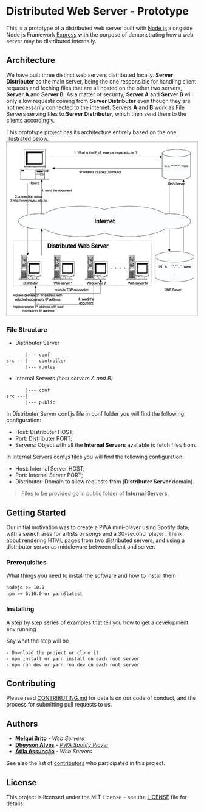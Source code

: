 # Distributed Web Server - Prototype
This is a prototype of a distributed web server built with [Node js](https://github.com/nodejs/node) alongside Node js Framework [Express](http://expressjs.com/) with the purpose of demonstrating how a web server may be distributed internally.

## Architecture
We have built three distinct web servers distributed locally. __Server Distributer__ as the main server, being the one responsible for handling client requests and feching files that are all hosted on the other two servers, __Server A__ and __Server B__. As a matter of security, __Server A__ and __Server B__ will only allow requests coming from __Server Distributer__ even though they are not necessarily connected to the internet. Servers __A__ and __B__ work as File Servers serving files to __Server Distributer__, which then send them to the clients accordingly.

This prototype project has its architecture entirely based on the one illustrated below.
![illustration](assets/img/web-server-illustration.png)

### File Structure
* Distributer Server
```
       |--- conf 
src ---|--- controller 
       |--- routes 
```
* Internal Servers _(host servers A and B)_
```
       |--- conf
src ---|
       |--- public
```
In Distributer Server conf.js file in conf folder you will find the following configuration:
* Host: Distributer HOST;
* Port: Distributer PORT;
* Servers: Object with all the __Internal Servers__ available to fetch files from.

In Internal Servers conf.js files you will find the following configuration:
* Host: Internal Server HOST;
* Port: Internal Server PORT;
* Distributer: Domain to allow requests from (__Distributer Server__ domain).

> Files to be provided go in public folder of __Internal Servers__.

## Getting Started
Our initial motivation was to create a PWA mini-player using Spotify data, with a search area for artists or songs and a 30-second 'player'. Think about rendering HTML pages from two distributed servers, and using a distributor server as middleware between client and server.

### Prerequisites
What things you need to install the software and how to install them

```
nodejs >= 10.0
npm >= 6.10.0 or yarn@latest
```

### Installing
A step by step series of examples that tell you how to get a development env running

Say what the step will be
```
- Download the project or clone it
- npm install or yarn install on each root server
- npm run dev or yarn run dev on each root server
```

## Contributing
Please read [CONTRIBUTING.md](https://github.com/melquibrito/distributed-web-server/blob/master/CONTRIBUTING.md) for details on our code of conduct, and the process for submitting pull requests to us.

## Authors
* **[Melqui Brito](https://github.com/melquibrito)** - _Web Servers_
* **[Dheyson Alves](https://github.com/Dheyson)** - _[PWA Spotify Player](https://github.com/Dheyson/spotify-player)_
* **[Átila Assunção](https://github.com/AtilaAssuncao)** - _Web Servers_

See also the list of [contributors](https://github.com/melquibrito/distributed-web-server/contributors) who participated in this project.

## License
This project is licensed under the MIT License - see the [LICENSE](LICENSE.md) file for details.

